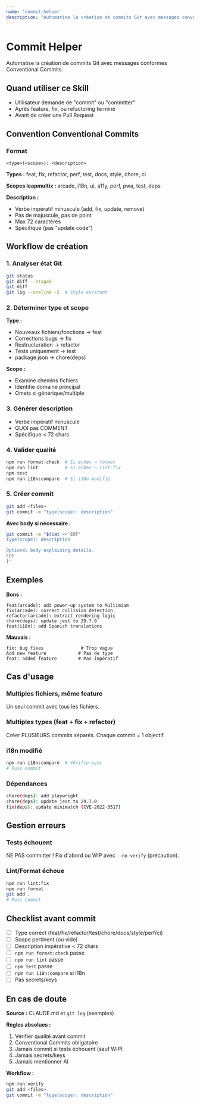 ```yaml
---
name: 'commit-helper'
description: "Automatise la création de commits Git avec messages conventionnels. Utiliser quand l'utilisateur veut committer des changements avec analyse automatique du diff."
---
```


# Commit Helper

Automatise la création de commits Git avec messages conformes Conventional Commits.

## Quand utiliser ce Skill

- Utilisateur demande de "commit" ou "committer"
- Après feature, fix, ou refactoring terminé
- Avant de créer une Pull Request

## Convention Conventional Commits

### Format

```
<type>(<scope>): <description>
```

**Types :** feat, fix, refactor, perf, test, docs, style, chore, ci

**Scopes leapmultix :** arcade, i18n, ui, a11y, perf, pwa, test, deps

**Description :**

- Verbe impératif minuscule (add, fix, update, remove)
- Pas de majuscule, pas de point
- Max 72 caractères
- Spécifique (pas "update code")

## Workflow de création

### 1. Analyser état Git

```bash
git status
git diff --staged
git diff
git log --oneline -5  # Style existant
```

### 2. Déterminer type et scope

**Type :**

- Nouveaux fichiers/fonctions → feat
- Corrections bugs → fix
- Restructuration → refactor
- Tests uniquement → test
- package.json → chore(deps)

**Scope :**

- Examine chemins fichiers
- Identifie domaine principal
- Omets si générique/multiple

### 3. Générer description

- Verbe impératif minuscule
- QUOI pas COMMENT
- Spécifique < 72 chars

### 4. Valider qualité

```bash
npm run format:check  # Si échec → format
npm run lint          # Si échec → lint:fix
npm test
npm run i18n:compare  # Si i18n modifié
```

### 5. Créer commit

```bash
git add <files>
git commit -m "type(scope): description"
```

**Avec body si nécessaire :**

```bash
git commit -m "$(cat <<'EOF'
type(scope): description

Optional body explaining details.
EOF
)"
```

## Exemples

**Bons :**

```
feat(arcade): add power-up system to Multimiam
fix(arcade): correct collision detection
refactor(arcade): extract rendering logic
chore(deps): update jest to 29.7.0
feat(i18n): add Spanish translations
```

**Mauvais :**

```
fix: bug fixes              # Trop vague
Add new feature            # Pas de type
feat: added feature        # Pas impératif
```

## Cas d'usage

### Multiples fichiers, même feature

Un seul commit avec tous les fichiers.

### Multiples types (feat + fix + refactor)

Créer PLUSIEURS commits séparés. Chaque commit = 1 objectif.

### i18n modifié

```bash
npm run i18n:compare  # Vérifie sync
# Puis commit
```

### Dépendances

```bash
chore(deps): add playwright
chore(deps): update jest to 29.7.0
fix(deps): update minimatch (CVE-2022-3517)
```

## Gestion erreurs

### Tests échouent

NE PAS committer ! Fix d'abord ou WIP avec `--no-verify` (précaution).

### Lint/Format échoue

```bash
npm run lint:fix
npm run format
git add .
# Puis commit
```

## Checklist avant commit

- [ ] Type correct (feat/fix/refactor/test/chore/docs/style/perf/ci)
- [ ] Scope pertinent (ou vide)
- [ ] Description impérative < 72 chars
- [ ] `npm run format:check` passe
- [ ] `npm run lint` passe
- [ ] `npm test` passe
- [ ] `npm run i18n:compare` si i18n
- [ ] Pas secrets/keys

## En cas de doute

**Source :** CLAUDE.md et `git log` (exemples)

**Règles absolues :**

1. Vérifier qualité avant commit
2. Conventional Commits obligatoire
3. Jamais commit si tests échouent (sauf WIP)
4. Jamais secrets/keys
5. Jamais mentionner AI

**Workflow :**

```bash
npm run verify
git add <files>
git commit -m "type(scope): description"
```
